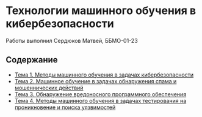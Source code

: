 # Технологии машинного обучения в кибербезопасности

Работы выполнил Сердюков Матвей, ББМО-01-23

## Содержание

- [Тема 1. Методы машинного обучения в задачах кибербезопасности](./prz-1/)
- [Тема 2. Машинное обучение в задачах обнаружения спама и мошеннических действий](./prz-2/)
- [Тема 3. Обнаружение вредоносного программного обеспечения](./prz-3/)
- [Тема 4. Методы машинного обучения в задачах тестирования на проникновение и поиска уязвимостей](./prz-4/)